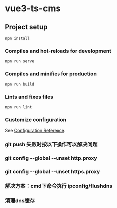 # vue3-ts-cms

## Project setup

```
npm install
```

### Compiles and hot-reloads for development

```
npm run serve
```

### Compiles and minifies for production

```
npm run build
```

### Lints and fixes files

```
npm run lint
```

### Customize configuration

See [Configuration Reference](https://cli.vuejs.org/config/).

### git push 失败时按以下操作可以解决问题
### git config --global --unset http.proxy 
### git config --global --unset https.proxy
### 解决方案：cmd下命令执行 ipconfig/flushdns
### 清理dns缓存

